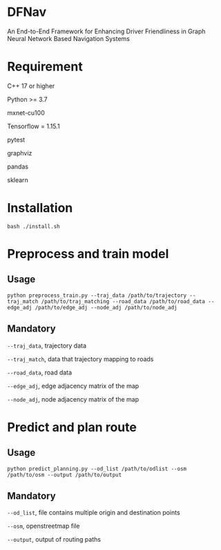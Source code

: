 # DFNav
An End-to-End Framework for Enhancing Driver Friendliness in Graph Neural Network Based Navigation Systems

# Requirement
C++ 17 or higher

Python >= 3.7

mxnet-cu100

Tensorflow = 1.15.1

pytest

graphviz

pandas

sklearn

# Installation
`bash ./install.sh`

# Preprocess and train model
## Usage
`python preprocess_train.py --traj_data /path/to/trajectory --traj_match /path/to/traj_matching --road_data /path/to/road_data --edge_adj /path/to/edge_adj --node_adj /path/to/node_adj`

## Mandatory
`--traj_data`, trajectory data

`--traj_match`, data that trajectory mapping to roads

`--road_data`, road data

`--edge_adj`, edge adjacency matrix of the map

`--node_adj`, node adjacency matrix of the map

# Predict and plan route
## Usage
`python predict_planning.py --od_list /path/to/odlist --osm /path/to/osm --output /path/to/output`

## Mandatory
`--od_list`, file contains multiple origin and destination points

`--osm`, openstreetmap file

`--output`, output of routing paths



